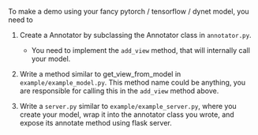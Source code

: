 To make a demo using your fancy pytorch / tensorflow / dynet model, you need to

1. Create a Annotator by subclassing the Annotator class in `annotator.py`.
    - You need to implement the `add_view` method, that will internally call your model. 

2. Write a method similar to get_view_from_model in `example/example_model.py`. This method name could be anything, you are responsible for calling this in the `add_view` method above.

3. Write a `server.py` similar to `example/example_server.py`, where you create your model, wrap it into the annotator class you wrote, and expose its annotate method using flask server. 